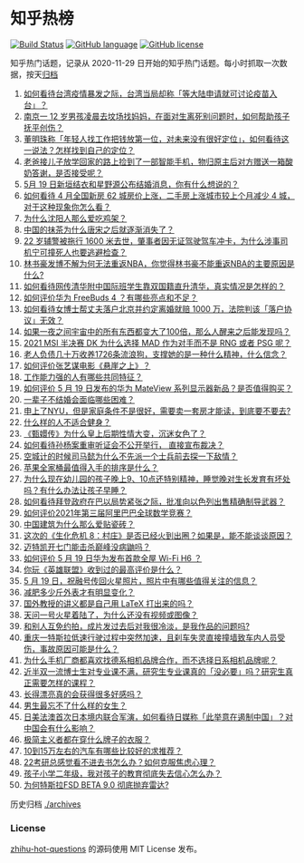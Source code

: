 # 知乎热榜
[![Build Status](https://github.com/ToWeLong/zhihu-hot-questions/workflows/CI/badge.svg)](https://github.com/ToWeLong/zhihu-hot-questions/actions)
[![GitHub language](https://img.shields.io/badge/language-golang-orange.svg)](https://golang.org/)
[![GitHub license](https://img.shields.io/github/license/ToWeLong/zhihu-hot-questions)](https://github.com/ToWeLong/zhihu-hot-questions/blob/main/LICENSE)

知乎热门话题，记录从 2020-11-29 日开始的知乎热门话题。每小时抓取一次数据，按天[归档](./archives)

<!-- BEGIN -->

1. [如何看待台湾疫情暴发之际，台湾当局却称「等大陆申请就可讨论疫苗入台」？](https://www.zhihu.com/question/460171280)
1. [南京一 12 岁男孩凌晨去坟场找妈妈，在面对生离死别问题时，如何帮助孩子抚平创伤？](https://www.zhihu.com/question/460220425)
1. [董明珠称「年轻人找工作把钱放第一位，对未来没有很好定位」，如何看待这一说法？怎样找到自己的定位？](https://www.zhihu.com/question/460116131)
1. [老爸接儿子放学回家的路上捡到了一部智能手机，物归原主后对方赠送一箱酸奶答谢，是否接受呢？](https://www.zhihu.com/question/459438665)
1. [5月 19 日新垣结衣和星野源公布结婚消息，你有什么想说的？](https://www.zhihu.com/question/460300576)
1. [如何看待 4 月全国新房 62 城房价上涨，二手房上涨城市较上个月减少 4 城，对于这种现象你怎么看？](https://www.zhihu.com/question/459959827)
1. [为什么沈阳人那么爱吃鸡架？](https://www.zhihu.com/question/21313944)
1. [中国的抹茶为什么唐宋之后就逐渐消失了？](https://www.zhihu.com/question/22132630)
1. [22 岁辅警被拖行 1600 米去世，肇事者因无证驾驶驾车冲卡，为什么涉事司机宁可撞死人也要逃避检查？](https://www.zhihu.com/question/460135941)
1. [林书豪发博不解为何无法重返NBA，你觉得林书豪不能重返NBA的主要原因是什么?](https://www.zhihu.com/question/460240591)
1. [如何看待网传清华附中国际班学生靠双国籍直升清华，真实情况是怎样的？](https://www.zhihu.com/question/460168268)
1. [如何评价华为 FreeBuds 4 ？有哪些亮点和不足？](https://www.zhihu.com/question/460290830)
1. [如何看待女博士帮丈夫落户北京并约定离婚就赔 1000 万，法院判该「落户协议」无效？](https://www.zhihu.com/question/460283594)
1. [如果一夜之间宇宙中的所有东西都变大了100倍，那么人醒来之后能发现吗？](https://www.zhihu.com/question/287131013)
1. [2021 MSI 半决赛 DK 为什么选择 MAD 作为对手而不是 RNG 或者 PSG 呢？](https://www.zhihu.com/question/460223247)
1. [老人负债几十万收养1726条流浪狗，支撑她的是一种什么精神，什么信念？](https://www.zhihu.com/question/460077629)
1. [如何评价张艺谋电影《悬崖之上》？](https://www.zhihu.com/question/451738975)
1. [工作能力强的人有哪些共同特征？](https://www.zhihu.com/question/28880482)
1. [如何评价 5 月 19 日发布的华为 MateView 系列显示器新品？是否值得购买？](https://www.zhihu.com/question/460301000)
1. [一辈子不结婚会面临哪些困难？](https://www.zhihu.com/question/424799240)
1. [申上了NYU，但是家庭条件不是很好，需要卖一套房才能读，到底要不要去?](https://www.zhihu.com/question/366070430)
1. [什么样的人不适合健身？](https://www.zhihu.com/question/459306994)
1. [《甄嬛传》为什么皇上后期性情大变，沉迷女色了？](https://www.zhihu.com/question/459465312)
1. [如何看待孙杨案重审听证会不公开举行， 直接宣布裁决？](https://www.zhihu.com/question/460075107)
1. [空城计的时候司马懿为什么不先派一个士兵前去探一下敌情？](https://www.zhihu.com/question/454792574)
1. [苹果全家桶最值得入手的排序是什么？](https://www.zhihu.com/question/453146906)
1. [为什么现在幼儿园的孩子晚上9、10点还特别精神，睡觉晚对生长发育有坏处吗？有什么办法让孩子早睡？](https://www.zhihu.com/question/459339958)
1. [如何看待拜登政府在巴以局势紧张之际，批准向以色列出售精确制导武器？](https://www.zhihu.com/question/460005223)
1. [如何评价2021年第三届阿里巴巴全球数学竞赛？](https://www.zhihu.com/question/459652793)
1. [中国建筑为什么那么爱贴瓷砖？](https://www.zhihu.com/question/21423128)
1. [这次的《生化危机 8：村庄》是否已经火到出圈？如果是，能不能谈谈原因？](https://www.zhihu.com/question/458953377)
1. [迈特凯开七门能击杀巅峰没病鼬吗？](https://www.zhihu.com/question/459226534)
1. [如何评价 5 月 19 日华为发布首款全屋 Wi-Fi H6 ？](https://www.zhihu.com/question/460306867)
1. [你玩《英雄联盟》收到过的最高评价是什么？](https://www.zhihu.com/question/423618604)
1. [5 月 19 日，祝融号传回火星照片，照片中有哪些值得关注的信息？](https://www.zhihu.com/question/460335836)
1. [减肥多少斤外表才有明显变化？](https://www.zhihu.com/question/370480474)
1. [国外教授的讲义都是自己用 LaTeX 打出来的吗？](https://www.zhihu.com/question/29227449)
1. [天问一号火星着陆了，为什么还没有视频或图像？](https://www.zhihu.com/question/459713285)
1. [和别人互免约拍，成片发过去后对我很冷淡，是我作品的问题吗?](https://www.zhihu.com/question/454019532)
1. [重庆一特斯拉低速行驶过程中突然加速，且刹车失灵直接撞墙致车内人员受伤，事故原因可能是什么？](https://www.zhihu.com/question/460318919)
1. [为什么手机厂商都喜欢找德系相机品牌合作，而不选择日系相机品牌呢？](https://www.zhihu.com/question/459953910)
1. [近半双一流博士生对专业课不满，研究生专业课真的「没必要」吗？研究生真正需要怎样的课程？](https://www.zhihu.com/question/460069147)
1. [长得漂亮真的会获得很多好感吗？](https://www.zhihu.com/question/447895641)
1. [男生最忘不了什么样的女生？](https://www.zhihu.com/question/320387789)
1. [日美法澳首次日本境内联合军演，如何看待日媒称「此举意在遏制中国」？对中国会有什么影响？](https://www.zhihu.com/question/456992140)
1. [极简主义者都在穿什么牌子的衣服？](https://www.zhihu.com/question/439287256)
1. [10到15万左右的汽车有哪些比较好的求推荐？](https://www.zhihu.com/question/265777506)
1. [22考研总感觉看不进去书怎么办？如何克服焦虑心理？](https://www.zhihu.com/question/460099479)
1. [孩子小学二年级，我对孩子的教育彻底失去信心怎么办？](https://www.zhihu.com/question/431447269)
1. [为何特斯拉FSD BETA 9.0 彻底抛弃雷达?](https://www.zhihu.com/question/455439504)

<!-- END -->

历史归档 [./archives](./archives)


### License
[zhihu-hot-questions](https://github.com/towelong/zhihu-hot-questions) 的源码使用 MIT License 发布。